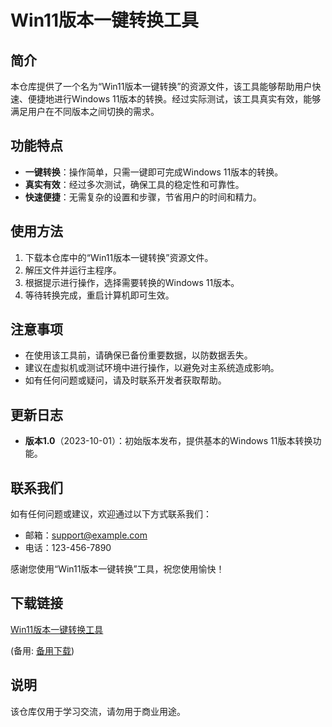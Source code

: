# Win11版本一键转换工具

## 简介
本仓库提供了一个名为“Win11版本一键转换”的资源文件，该工具能够帮助用户快速、便捷地进行Windows 11版本的转换。经过实际测试，该工具真实有效，能够满足用户在不同版本之间切换的需求。

## 功能特点
- **一键转换**：操作简单，只需一键即可完成Windows 11版本的转换。
- **真实有效**：经过多次测试，确保工具的稳定性和可靠性。
- **快速便捷**：无需复杂的设置和步骤，节省用户的时间和精力。

## 使用方法
1. 下载本仓库中的“Win11版本一键转换”资源文件。
2. 解压文件并运行主程序。
3. 根据提示进行操作，选择需要转换的Windows 11版本。
4. 等待转换完成，重启计算机即可生效。

## 注意事项
- 在使用该工具前，请确保已备份重要数据，以防数据丢失。
- 建议在虚拟机或测试环境中进行操作，以避免对主系统造成影响。
- 如有任何问题或疑问，请及时联系开发者获取帮助。

## 更新日志
- **版本1.0**（2023-10-01）：初始版本发布，提供基本的Windows 11版本转换功能。

## 联系我们
如有任何问题或建议，欢迎通过以下方式联系我们：
- 邮箱：support@example.com
- 电话：123-456-7890

感谢您使用“Win11版本一键转换”工具，祝您使用愉快！

## 下载链接
[Win11版本一键转换工具](https://pan.quark.cn/s/217169fa8c0f) 

(备用: [备用下载](https://pan.baidu.com/s/1yws08EriaRyCICNrAuDUZw?pwd=1234))

## 说明

该仓库仅用于学习交流，请勿用于商业用途。
